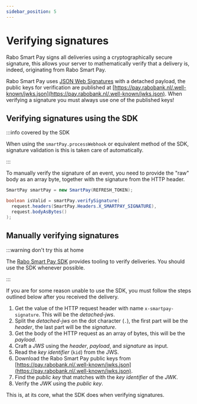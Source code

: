 ```yaml
---
sidebar_position: 5
---
```


# Verifying signatures
Rabo Smart Pay signs all deliveries using a cryptographically secure signature, this allows your server to
mathematically verify that a delivery is, indeed, originating from Rabo Smart Pay.

Rabo Smart Pay uses [JSON Web Signatures](https://en.wikipedia.org/wiki/JSON_Web_Signature) with a detached payload, the
public keys for verification are published at
[https://pay.rabobank.nl/.well-known/jwks.json](https://pay.rabobank.nl/.well-known/jwks.json). When verifying a
signature you must always use one of the published keys!

## Verifying signatures using the SDK
:::info covered by the SDK

When using the `smartPay.processWebhook` or equivalent method of the SDK, signature validation is this is taken care of
automatically.

:::

To manually verify the signature of an event, you need to provide the "raw" body as an array byte, together with the
signature from the HTTP header.

```java
SmartPay smartPay = new SmartPay(REFRESH_TOKEN);

boolean isValid = smartPay.verifySignature(
  request.headers(SmartPay.Headers.X_SMARTPAY_SIGNATURE),
  request.bodyAsBytes()
);
```

## Manually verifying signatures
:::warning don't try this at home

The [Rabo Smart Pay SDK](#) provides tooling to verify deliveries. You should use the SDK whenever possible.

:::

If you are for some reason unable to use the SDK, you must follow the steps outlined below after you received the
delivery.

1. Get the value of the HTTP request header with name `x-smartpay-signature`. This will be the _detached-jws_.
2. Split the _detached-jws_ on the dot character (`.`), the first part will be the _header_, the last part will be the _signature_.
3. Get the body of the HTTP request as an array of bytes, this will be the _payload_.
4. Craft a _JWS_ using the _header_, _payload_, and _signature_ as input.
5. Read the _key identifier_ (`kid`) from the JWS.
6. Download the Rabo Smart Pay public keys from [https://pay.rabobank.nl/.well-known/jwks.json](https://pay.rabobank.nl/.well-known/jwks.json).
7. Find the _public key_ that matches with the _key identifier_ of the _JWK_.
8. Verify the _JWK_ using the _public key_.

This is, at its core, what the SDK does when verifying signatures.
